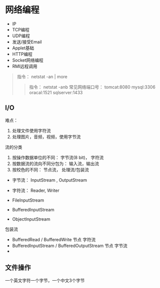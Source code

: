#  网络编程

- IP
- TCP编程
- UDP编程
- 发送/接受Email
- Applet基础
- HTTP编程
- Socket网络编程
- RMI远程调用



> 指令： netstat -an | more
> > 指令： netstat -anb
常见网络端口号： tomcat:8080 mysql:3306 oracal:1521 sqlserver:1433

## I/O

难点： 

1. 处理文件使用字符流
2. 处理图片，音频，视频，使用字节流

流的分类
1. 按操作数据单位的不同： 字节流(8 bit)， 字符流
2. 按数据流的流向不同分包为： 输入流，输出流
3. 按校色的不同： 节点流， 处理流/包装流

- 字节流： InputStream , OutputStream
- 字符流： Reader, Writer

- FileInputStream
- BufferedInputStream
- ObjectInputStream

包装流

- BufferedRead / BufferedWrite  节点 字符流
- BufferedInputStream / BufferedOutputStream  节点 字节流
- 
## 文件操作

一个英文字符一个字节，一个中文3个字节
